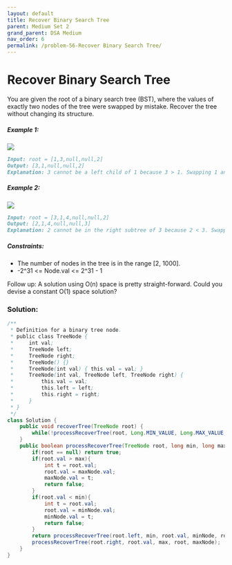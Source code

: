 ```yaml
---
layout: default
title: Recover Binary Search Tree
parent: Medium Set 2
grand_parent: DSA Medium
nav_order: 6
permalink: /problem-56-Recover Binary Search Tree/
---
```

# Recover Binary Search Tree
You are given the root of a binary search tree (BST), where the values of exactly two nodes of the tree were swapped by mistake. Recover the tree without changing its structure.

##### Example 1:
![](../../assets/images/ds/recover1.jpeg)

```markdown
Input: root = [1,3,null,null,2]
Output: [3,1,null,null,2]
Explanation: 3 cannot be a left child of 1 because 3 > 1. Swapping 1 and 3 makes the BST valid.
```
##### Example 2:
![](../../assets/images/ds/recover2.jpeg)

```markdown
Input: root = [3,1,4,null,null,2]
Output: [2,1,4,null,null,3]
Explanation: 2 cannot be in the right subtree of 3 because 2 < 3. Swapping 2 and 3 makes the BST valid.
```
##### Constraints:
* The number of nodes in the tree is in the range [2, 1000].
* -2^31 <= Node.val <= 2^31 - 1


Follow up: A solution using O(n) space is pretty straight-forward. Could you devise a constant O(1) space solution?

### Solution:
```java
/**
 * Definition for a binary tree node.
 * public class TreeNode {
 *     int val;
 *     TreeNode left;
 *     TreeNode right;
 *     TreeNode() {}
 *     TreeNode(int val) { this.val = val; }
 *     TreeNode(int val, TreeNode left, TreeNode right) {
 *         this.val = val;
 *         this.left = left;
 *         this.right = right;
 *     }
 * }
 */
class Solution {
    public void recoverTree(TreeNode root) {
        while(!processRecoverTree(root, Long.MIN_VALUE, Long.MAX_VALUE, null, null));
    }
    public boolean processRecoverTree(TreeNode root, long min, long max, TreeNode minNode, TreeNode maxNode){
        if(root == null) return true;
        if(root.val > max){
            int t = root.val;
            root.val = maxNode.val;
            maxNode.val = t;
            return false;
        }
        if(root.val < min){
            int t = root.val;
            root.val = minNode.val;
            minNode.val = t;
            return false;
        }
        return processRecoverTree(root.left, min, root.val, minNode, root) &
        processRecoverTree(root.right, root.val, max, root, maxNode);
    }
}
```